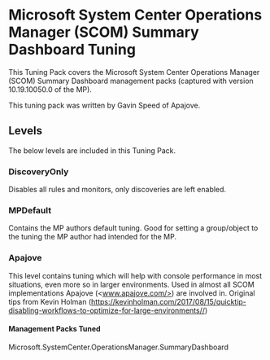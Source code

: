 # Microsoft System Center Operations Manager (SCOM) Summary Dashboard Tuning

This Tuning Pack covers the Microsoft System Center Operations Manager (SCOM) Summary Dashboard management packs (captured with version 10.19.10050.0 of the MP).

This tuning pack was written by Gavin Speed of Apajove.

## Levels

The below levels are included in this Tuning Pack.

### DiscoveryOnly

Disables all rules and monitors, only discoveries are left enabled.

### MPDefault

Contains the MP authors default tuning. Good for setting a group/object to the tuning the MP author had intended for the MP.

### Apajove

This level contains tuning which will help with console performance in most situations, even more so in larger environments. Used in almost all SCOM implementations Apajove (<www.apajove.com/>) are involved in. Original tips from Kevin Holman (<https://kevinholman.com/2017/08/15/quicktip-disabling-workflows-to-optimize-for-large-environments//>)

#### Management Packs Tuned

Microsoft.SystemCenter.OperationsManager.SummaryDashboard
